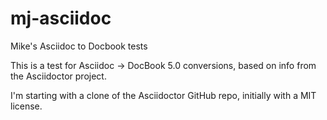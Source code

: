 mj-asciidoc
===========

Mike's Asciidoc to Docbook tests

This is a test for Asciidoc -> DocBook 5.0 conversions, based on info from the Asciidoctor project.

I'm starting with a clone of the Asciidoctor GitHub repo, initially with a MIT license.
